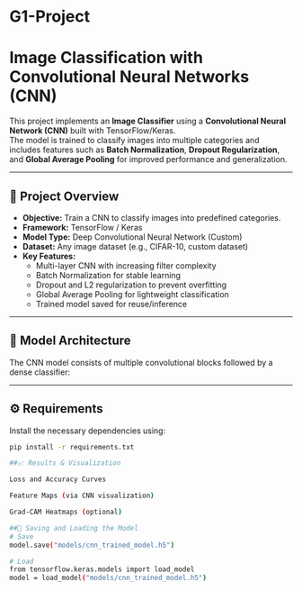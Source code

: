 # G1-Project
# Image Classification with Convolutional Neural Networks (CNN)

This project implements an **Image Classifier** using a **Convolutional Neural Network (CNN)** built with TensorFlow/Keras.  
The model is trained to classify images into multiple categories and includes features such as **Batch Normalization**, **Dropout Regularization**, and **Global Average Pooling** for improved performance and generalization.

---
## 🚀 Project Overview

- **Objective:** Train a CNN to classify images into predefined categories.
- **Framework:** TensorFlow / Keras
- **Model Type:** Deep Convolutional Neural Network (Custom)
- **Dataset:** Any image dataset (e.g., CIFAR-10, custom dataset)
- **Key Features:**
  - Multi-layer CNN with increasing filter complexity
  - Batch Normalization for stable learning
  - Dropout and L2 regularization to prevent overfitting
  - Global Average Pooling for lightweight classification
  - Trained model saved for reuse/inference

---
## 🧩 Model Architecture

The CNN model consists of multiple convolutional blocks followed by a dense classifier:


---

## ⚙️ Requirements

Install the necessary dependencies using:

```bash
pip install -r requirements.txt

##📈 Results & Visualization

Loss and Accuracy Curves

Feature Maps (via CNN visualization)

Grad-CAM Heatmaps (optional)

##💾 Saving and Loading the Model
# Save
model.save("models/cnn_trained_model.h5")

# Load
from tensorflow.keras.models import load_model
model = load_model("models/cnn_trained_model.h5")

